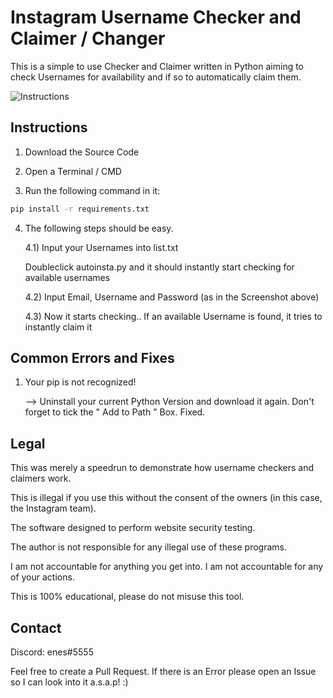 # Instagram Username Checker and Claimer / Changer

This is a simple to use Checker and Claimer written in Python aiming to check Usernames for availability and if so to automatically claim them.

![Instructions](https://raw.githubusercontent.com/accomodate/instagram-name-checker-and-claimer/main/insta.png)

## Instructions

1) Download the Source Code

2) Open a Terminal / CMD

3) Run the following command in it:
   
```bash
pip install -r requirements.txt
```
   
4) The following steps should be easy.

   4.1) Input your Usernames into list.txt
   
   Doubleclick autoinsta.py and it should instantly start checking for available usernames

   4.2) Input Email, Username and Password (as in the Screenshot above)
   
   4.3) Now it starts checking.. If an available Username is found, it tries to instantly claim it
   
## Common Errors and Fixes
       
1) Your pip is not recognized!

   --> Uninstall your current Python Version and download it again.
   Don't forget to tick the " Add to Path " Box. Fixed.
   
## Legal

This was merely a speedrun to demonstrate how username checkers and claimers work.

This is illegal if you use this without the consent of the owners (in this case, the Instagram team).

The software designed to perform website security testing.

The author is not responsible for any illegal use of these programs.

I am not accountable for anything you get into. I am not accountable for any of your actions.

This is 100% educational, please do not misuse this tool.
       
## Contact

Discord: enes#5555

Feel free to create a Pull Request. If there is an Error please open an Issue so I can look into it a.s.a.p! :) 
